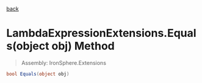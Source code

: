 ﻿

[back](/IronSphere.Extensions/types/LambdaExpressionExtensions)

# LambdaExpressionExtensions.Equals(object obj) Method

> Assembly: IronSphere.Extensions

```csharp
bool Equals(object obj)
```



 